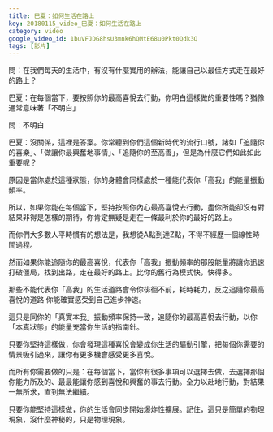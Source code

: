 ```yaml
---
title: 巴夏：如何生活在路上
key: 20180115_video_巴夏：如何生活在路上
category: video
google_video_id: 1buVFJDG8hsU3mnk6hQMtE68u0Pkt0Qdk3Q
tags: [影片]
---
```


問：在我們每天的生活中，有沒有什麼實用的辦法，能讓自己以最佳方式走在最好的路上？

  巴夏：在每個當下，要按照你的最高喜悅去行動，你明白這樣做的重要性嗎？猶豫通常意味著「不明白」

  問：不明白

  巴夏：沒關係，這裡是答案。你常聽到你們這個新時代的流行口號，諸如「追隨你的喜樂」、「做讓你最興奮地事情」、「追隨你的至高善」，但是為什麼它們如此如此重要呢？

  原因是當你處於這種狀態，你的身體會同樣處於一種能代表你「高我」的能量振動頻率。

  所以，如果你能在每個當下，堅持按照你內心最高喜悅去行動，盡你所能卻沒有對結果非得是怎樣的期待，你肯定無疑是走在一條最利於你的最好的路上。

  而你們大多數人平時慣有的想法是，我想從A點到達Z點，不得不經歷一個線性時間過程。

  然而如果你能追隨你的最高喜悅，代表你「高我」振動頻率的那股能量將讓你迅速打破僵局，找到出路，走在最好的路上。比你的舊行為模式快，快得多。

  那些不能代表你「高我」的生活道路會令你徘徊不前，耗時耗力，反之追隨你最高喜悅的道路 你能確實感受到自己進步神速。

  這只是同你的「真實本我」振動頻率保持一致，追隨你的最高喜悅去行動，以你「本真狀態」的能量充當你生活的指南針。

  只要你堅持這樣做，你會發現這種喜悅會變成你生活的驅動引擎，把每個你需要的情景吸引過來，讓你有更多機會感受更多喜悅。

  而所有你需要做的只是：在每個當下，當你有很多事項可以選擇去做，去選擇那個你能力所及的、最最能讓你感到喜悅和興奮的事去行動。全力以赴地行動，對結果一無所求，直到無法繼續。

  只要你能堅持這樣做，你的生活會同步開始爆炸性擴展。記住，這只是簡單的物理現象，沒什麼神秘的，只是物理現象。
